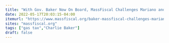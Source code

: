 ```yaml
---
title: "With Gov. Baker Now On Board, MassFiscal Challenges Mariano and Spilka to Suspend Gas Tax"
date: 2022-05-17T20:03:15-04:00
itemurl: "https://www.massfiscal.org/baker-massfiscal-challenges-mariano-spilka-suspend-gas-tax"
sites: "massfiscal.org"
tags: ["gas tax","Charlie Baker"]
draft: false
---
```


